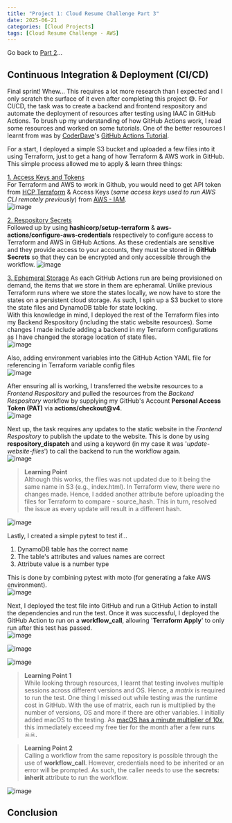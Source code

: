 ```yaml
---
title: "Project 1: Cloud Resume Challenge Part 3"
date: 2025-06-21
categories: [Cloud Projects]
tags: [Cloud Resume Challenge - AWS]
---
```

Go back to [Part 2](https://c-kq.github.io/posts/CloudResumeChallenge-Part2/)...  
  
## Continuous Integration & Deployment (CI/CD)  
Final sprint! Whew... This requires a lot more research than I expected and I only scratch the surface of it even after completing this project 😅. For CI/CD, the task was to create a backend and frontend respository and automate the deployment of resources after testing using IAAC in GitHub Actions. To brush up my understanding of how GitHub Actions work, I read some resources and worked on some tutorials. One of the better resources I learnt from was by [CoderDave](https://www.youtube.com/@CoderDave)'s [GitHub Actions Tutorial](https://www.youtube.com/watch?v=TLB5MY9BBa4).  
  
For a start, I deployed a simple S3 bucket and uploaded a few files into it using Terraform, just to get a hang of how Terraform & AWS work in GitHub. This simple process allowed me to apply & learn three things:  
  
<ins>1. Access Keys and Tokens</ins>  
For Terraform and AWS to work in Github, you would need to get API token from [HCP Terraform](https://app.terraform.io/) & Access Keys (_same access keys used to run AWS CLI remotely previously_) from [AWS - IAM](https://us-east-1.console.aws.amazon.com/iam/).  
![image](personalAssets/Images/Projects/ResumeChallenge/14_1_CICD_Token&AccessKeys.png)  
  
<ins>2. Respository Secrets</ins>  
Followed up by using **hashicorp/setup-terraform** & **aws-actions/configure-aws-credentials** respectively to configure access to Terraform and AWS in GitHub Actions. As these credentials are sensitive and they provide access to your accounts, they must be stored in **GitHub Secrets** so that they can be encrypted and only accessible through the workflow. 
![image](personalAssets/Images/Projects/ResumeChallenge/14_2_CICD_Token&AccessKeys_ActionsFile.png)  
  
<ins>3. Ephemeral Storage</ins>
As each GitHub Actions run are being provisioned on demand, the items that we store in them are epheramal. Unlike previous Terraform runs where we store the states locally, we now have to store the states on a persistent cloud storage. As such, I spin up a S3 bucket to store the state files and DynamoDB table for state locking.  
With this knowledge in mind, I deployed the rest of the Terraform files into my Backend Respository (including the static website resources). Some changes I made include adding a backend in my Terraform configurations as I have changed the storage location of state files.  
![image](personalAssets/Images/Projects/ResumeChallenge/14_4_CICD_S3Backend.png)  
  
Also, adding environment variables into the GitHub Action YAML file for referencing in Terraform variable config files  
![image](personalAssets/Images/Projects/ResumeChallenge/14_3_CICD_EnvironmentVariable.png)  
  
After ensuring all is working, I transferred the website resources to a _Frontend Respository_ and pulled the resources from the _Backend Respository_ workflow by supplying my GitHub's Account **Personal Access Token (PAT)** via **actions/checkout@v4**.  
![image](personalAssets/Images/Projects/ResumeChallenge/14_5_CICD_GHPAT.png)  
  
Next up, the task requires any updates to the static website in the _Frontend Respository_ to publish the update to the website. This is done by using **respository_dispatch** and using a keyword (in my case it was '_update-website-files_') to call the backend to run the workflow again.  
![image](personalAssets/Images/Projects/ResumeChallenge/14_6_CICD_RespositoryDispatch.png)  
  
>**Learning Point**  
Although this works, the files was not updated due to it being the same name in S3 (e.g., index.html). In Terraform view, there were no changes made. Hence, I added another attribute before uploading the files for Terraform to compare - source_hash. This in turn, resolved the issue as every update will result in a different hash.  

![image](personalAssets/Images/Projects/ResumeChallenge/14_7_CICD_S3SourceHash.png)  
  
Lastly, I created a simple pytest to test if...
1. DynamoDB table has the correct name
2. The table's attributes and values names are correct
3. Attribute value is a number type
  
This is done by combining pytest with moto (for generating a fake AWS environment).  
![image](personalAssets/Images/Projects/ResumeChallenge/14_8_CICD_Pytest.png)  
  
Next, I deployed the test file into GitHub and run a GitHub Action to install the dependencies and run the test. Once it was successful, I deployed the GitHub Action to run on a **workflow_call**, allowing '**Terraform Apply**' to only run after this test has passed.  
![image](personalAssets/Images/Projects/ResumeChallenge/14_9_CICD_PytestGithubActions.png)  
  
![image](personalAssets/Images/Projects/ResumeChallenge/14_10_CICD_WorkflowPass.png)
  
![image](personalAssets/Images/Projects/ResumeChallenge/14_11_CICD_WorkflowFail.png)  
  
>**Learning Point 1**  
While looking through resources, I learnt that testing involves multiple sessions across different versions and OS. Hence, a _matrix_ is required to run the test. One thing I missed out while testing was the runtime cost in GitHub. With the use of matrix, each run is multiplied by the number of versions, OS and more if there are other variables. I initially added macOS to the testing. As [macOS has a minute multiplier of 10x](https://docs.github.com/en/billing/managing-billing-for-your-products/about-billing-for-github-actions#minute-multipliers), this immediately exceed my free tier for the month after a few runs ☠☠.
  
>**Learning Point 2**  
Calling a workflow from the same repository is possible through the use of **workflow_call**. However, credentials need to be inherited or an error will be prompted. As such, the caller needs to use the **secrets: inherit** attribute to run the workflow.  

![image](personalAssets/Images/Projects/ResumeChallenge/14_12_CICD_WorkflowCall.png)
  
  
## Conclusion  







